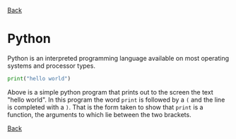 [Back](index.md)

# Python

Python is an interpreted programming language available on most operating
systems and processor types.

```python
print("hello world")
```

Above is a simple python program that prints out to the screen the text "hello
world". In this program the word `print` is followed by a `(` and the line is
completed with a `)`. That is the form taken to show that `print` is a function,
the arguments to which lie between the two brackets.

[Back](index.md)
